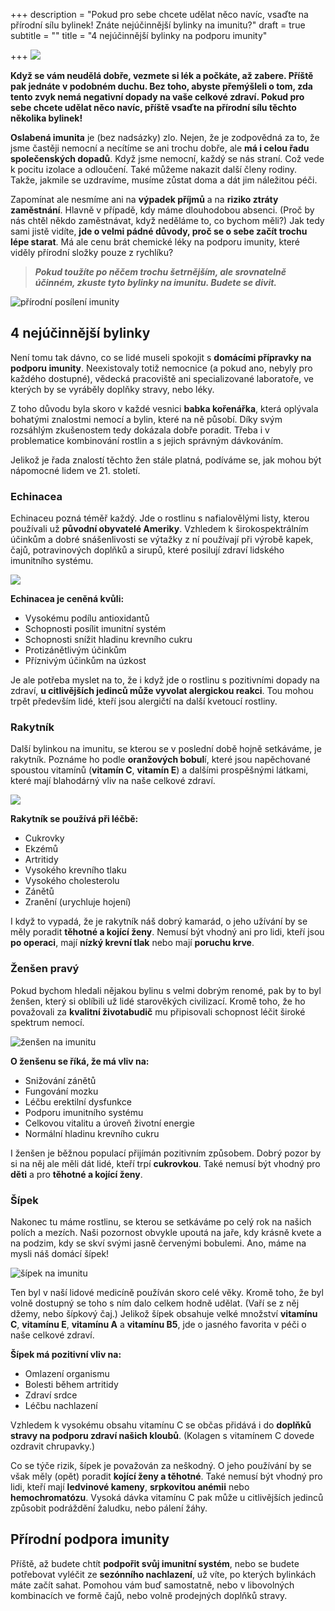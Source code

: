 +++
description = "Pokud pro sebe chcete udělat něco navíc, vsaďte na přírodní sílu bylinek! Znáte nejúčinnější bylinky na imunitu?"
draft = true
subtitle = ""
title = "4 nejúčinnější bylinky na podporu imunity"

+++
![](/images/bylinky-na-imunitu.jpg)

**Když se vám neudělá dobře, vezmete si lék a počkáte, až zabere. Příště pak jednáte v podobném duchu. Bez toho, abyste přemýšleli o tom, zda tento zvyk nemá negativní dopady na vaše celkové zdraví. Pokud pro sebe chcete udělat něco navíc, příště vsaďte na přírodní sílu těchto několika bylinek!**

**Oslabená imunita** je (bez nadsázky) zlo. Nejen, že je zodpovědná za to, že jsme častěji nemocní a necítíme se ani trochu dobře, ale **má i celou řadu společenských dopadů**. Když jsme nemocní, každý se nás straní. Což vede k pocitu izolace a odloučení. Také můžeme nakazit další členy rodiny. Takže, jakmile se uzdravíme, musíme zůstat doma a dát jim náležitou péči.

Zapomínat ale nesmíme ani na **výpadek příjmů** a na **riziko ztráty zaměstnání**. Hlavně v případě, kdy máme dlouhodobou absenci. (Proč by nás chtěl někdo zaměstnávat, když neděláme to, co bychom měli?) Jak tedy sami jistě vidíte, **jde o velmi pádné důvody, proč se o sebe začít trochu lépe starat**. Má ale cenu brát chemické léky na podporu imunity, které viděly přírodní složky pouze z rychlíku?

> **_Pokud toužíte po něčem trochu šetrnějším, ale srovnatelně účinném, zkuste tyto bylinky na imunitu. Budete se divit._**

![přírodní posílení imunity](/images/prirodni-posileni-imunity.jpg)

## 4 nejúčinnější bylinky

Není tomu tak dávno, co se lidé museli spokojit s **domácími přípravky na podporu imunity**. Neexistovaly totiž nemocnice (a pokud ano, nebyly pro každého dostupné), vědecká pracoviště ani specializované laboratoře, ve kterých by se vyráběly doplňky stravy, nebo léky.

Z toho důvodu byla skoro v každé vesnici **babka kořenářka**, která oplývala bohatými znalostmi nemocí a bylin, které na ně působí. Díky svým rozsáhlým zkušenostem tedy dokázala dobře poradit. Třeba i v problematice kombinování rostlin a s jejich správným dávkováním.

Jelikož je řada znalostí těchto žen stále platná, podíváme se, jak mohou být nápomocné lidem ve 21. století.

### Echinacea

Echinaceu pozná téměř každý. Jde o rostlinu s nafialovělými listy, kterou používali už **původní obyvatelé Ameriky**. Vzhledem k širokospektrálním účinkům a dobré snášenlivosti se výtažky z ní používají při výrobě kapek, čajů, potravinových doplňků a sirupů, které posilují zdraví lidského imunitního systému.

![](/images/echinacea-na-posileni-imunity.jpg)

**Echinacea je ceněná kvůli:**

* Vysokému podílu antioxidantů
* Schopnosti posílit imunitní systém
* Schopnosti snížit hladinu krevního cukru
* Protizánětlivým účinkům
* Příznivým účinkům na úzkost

Je ale potřeba myslet na to, že i když jde o rostlinu s pozitivními dopady na zdraví, **u citlivějších jedinců může vyvolat alergickou reakci**. Tou mohou trpět především lidé, kteří jsou alergičtí na další kvetoucí rostliny.

### Rakytník

Další bylinkou na imunitu, se kterou se v poslední době hojně setkáváme, je rakytník. Poznáme ho podle **oranžových bobul**í, které jsou napěchované spoustou vitamínů (**vitamín C**, **vitamín E**) a dalšími prospěšnými látkami, které mají blahodárný vliv na naše celkové zdraví.

![](/images/rakytnik-na-imunitu.jpg)

**Rakytník se používá při léčbě:**

* Cukrovky
* Ekzémů
* Artritidy
* Vysokého krevního tlaku
* Vysokého cholesterolu
* Zánětů
* Zranění (urychluje hojení)

I když to vypadá, že je rakytník náš dobrý kamarád, o jeho užívání by se měly poradit **těhotné a kojící ženy**. Nemusí být vhodný ani pro lidi, kteří jsou **po operaci**, mají **nízký krevní tlak** nebo mají **poruchu krve**.

### Ženšen pravý

Pokud bychom hledali nějakou bylinu s velmi dobrým renomé, pak by to byl ženšen, který si oblíbili už lidé starověkých civilizací. Kromě toho, že ho považovali za **kvalitní životabudič** mu připisovali schopnost léčit široké spektrum nemocí.

![ženšen na imunitu](/images/zensen-na-imunitu.jpg)

**O ženšenu se říká, že má vliv na:**

* Snižování zánětů
* Fungování mozku
* Léčbu erektilní dysfunkce
* Podporu imunitního systému
* Celkovou vitalitu a úroveň životní energie
* Normální hladinu krevního cukru

I ženšen je běžnou populací přijímán pozitivním způsobem. Dobrý pozor by si na něj ale měli dát lidé, kteří trpí **cukrovkou**. Také nemusí být vhodný pro **děti** a pro **těhotné a kojící ženy**.

### Šípek

Nakonec tu máme rostlinu, se kterou se setkáváme po celý rok na našich polích a mezích. Naši pozornost obvykle upoutá na jaře, kdy krásně kvete a na podzim, kdy se skví svými jasně červenými bobulemi. Ano, máme na mysli náš domácí šípek!

![šípek na imunitu](/images/sipek-na-imunitu.jpg)

Ten byl v naší lidové medicíně používán skoro celé věky. Kromě toho, že byl volně dostupný se toho s ním dalo celkem hodně udělat. (Vaří se z něj džemy, nebo šípkový čaj.) Jelikož šípek obsahuje velké množství **vitamínu C**, **vitamínu E**, **vitamínu A** a **vitamínu B5**, jde o jasného favorita v péči o naše celkové zdraví.

**Šípek má pozitivní vliv na:**

* Omlazení organismu
* Bolesti během artritidy
* Zdraví srdce
* Léčbu nachlazení

Vzhledem k vysokému obsahu vitamínu C se občas přidává i do **doplňků stravy na podporu zdraví našich kloubů**. (Kolagen s vitamínem C dovede ozdravit chrupavky.)

Co se týče rizik, šípek je považován za neškodný. O jeho používání by se však měly (opět) poradit **kojící ženy a těhotné**. Také nemusí být vhodný pro lidi, kteří mají **ledvinové kameny**, **srpkovitou anémii** nebo **hemochromatózu**. Vysoká dávka vitamínu C pak může u citlivějších jedinců způsobit podráždění žaludku, nebo pálení žáhy.

## Přírodní podpora imunity

Příště, až budete chtít **podpořit svůj imunitní systém**, nebo se budete potřebovat vyléčit ze **sezónního nachlazení**, už víte, po kterých bylinkách máte začít sahat. Pomohou vám buď samostatně, nebo v libovolných kombinacích ve formě čajů, nebo volně prodejných doplňků stravy.